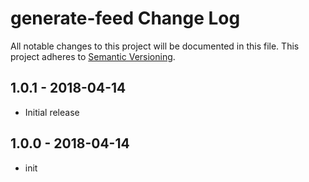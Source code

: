 # generate-feed Change Log
All notable changes to this project will be documented in this file.
This project adheres to [Semantic Versioning](http://semver.org/).

## 1.0.1 - 2018-04-14
* Initial release

## 1.0.0 - 2018-04-14
* init
